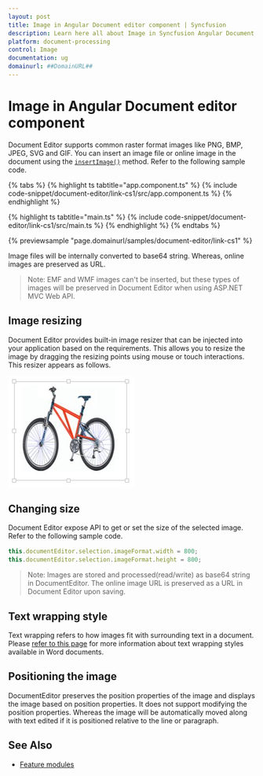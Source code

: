 ```yaml
---
layout: post
title: Image in Angular Document editor component | Syncfusion
description: Learn here all about Image in Syncfusion Angular Document editor component of Syncfusion Essential JS 2 and more.
platform: document-processing
control: Image 
documentation: ug
domainurl: ##DomainURL##
---
```


# Image in Angular Document editor component

Document Editor supports common raster format images like PNG, BMP, JPEG, SVG and GIF. You can insert an image file or online image in the document using the [`insertImage()`](https://ej2.syncfusion.com/angular/documentation/api/document-editor/editor/#insertimage) method. Refer to the following sample code.

{% tabs %}
{% highlight ts tabtitle="app.component.ts" %}
{% include code-snippet/document-editor/link-cs1/src/app.component.ts %}
{% endhighlight %}

{% highlight ts tabtitle="main.ts" %}
{% include code-snippet/document-editor/link-cs1/src/main.ts %}
{% endhighlight %}
{% endtabs %}
  
{% previewsample "page.domainurl/samples/document-editor/link-cs1" %}

Image files will be internally converted to base64 string. Whereas, online images are preserved as URL.

>Note: EMF and WMF images can't be inserted, but these types of images will be preserved in Document Editor when using ASP.NET MVC Web API.

## Image resizing

Document Editor provides built-in image resizer that can be injected into your application based on the requirements. This allows you to resize the image by dragging the resizing points using mouse or touch interactions. This resizer appears as follows.

![Image](images/image.png)

## Changing size

Document Editor expose API to get or set the size of the selected image. Refer to the following sample code.

```typescript
this.documentEditor.selection.imageFormat.width = 800;
this.documentEditor.selection.imageFormat.height = 800;
```

>Note: Images are stored and processed(read/write) as base64 string in DocumentEditor. The online image URL is preserved as a URL in Document Editor upon saving.

## Text wrapping style

Text wrapping refers to how images fit with surrounding text in a document. Please [refer to this page](../document-editor/text-wrapping-style) for more information about text wrapping styles available in Word documents.

## Positioning the image

DocumentEditor preserves the position properties of the image and displays the image based on position properties. It does not support modifying the position properties. Whereas the image will be automatically moved along with text edited if it is positioned relative to the line or paragraph.

## See Also

* [Feature modules](../document-editor/feature-module)
